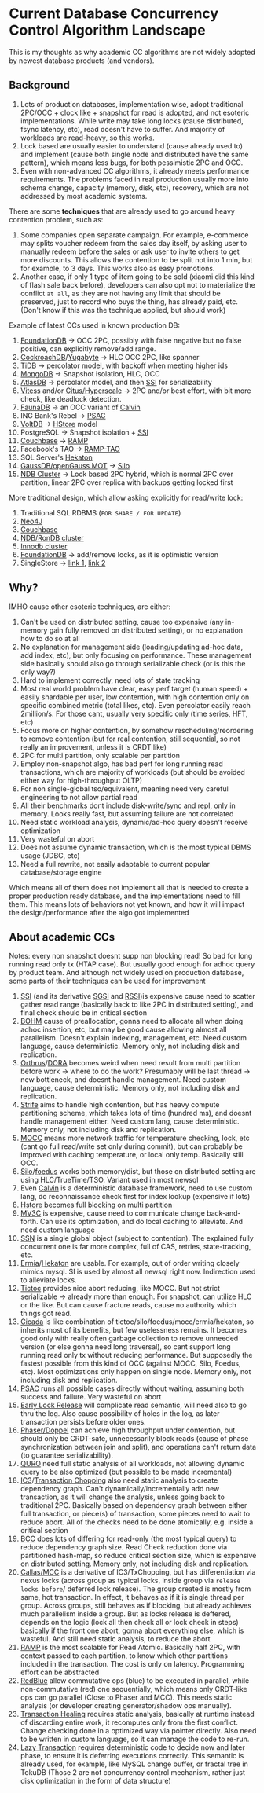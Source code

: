 # Current Database Concurrency Control Algorithm Landscape

This is my thoughts as why academic CC algorithms are not widely adopted by newest database products (and vendors).

## Background

1. Lots of production databases, implementation wise, adopt traditional 2PC/OCC + clock like + snapshot for read is adopted, and not esoteric implementations. While write may take long locks (cause distributed, fsync latency, etc), read doesn't have to suffer. And majority of workloads are read-heavy, so this works.
2. Lock based are usually easier to understand (cause already used to) and implement (cause both single node and distributed have the same pattern), which means less bugs, for both pessimistic 2PC and OCC.
3. Even with non-advanced CC algorithms, it already meets performance requirements. The problems faced in real production usually more into schema change, capacity (memory, disk, etc), recovery, which are not addressed by most academic systems.

There are some **techniques** that are already used to go around heavy contention problem, such as:

1. Some companies open separate campaign. For example, e-commerce may splits voucher redeem from the sales day itself, by asking user to manually redeem before the sales or ask user to invite others to get more discounts. This allows the contention to be split not into 1 min, but for example, to 3 days. This works also as easy promotions.
2. Another case, if only 1 type of item going to be sold (xiaomi did this kind of flash sale back before), developers can also opt not to materialize the conflict `at all`, as they are not having any limit that should be preserved, just to record who buys the thing, has already paid, etc. (Don't know if this was the technique applied, but should work)

Example of latest CCs used in known production DB:

1. [FoundationDB](https://www.foundationdb.org/files/fdb-paper.pdf) -> OCC 2PC, possibly with false negative but no false positive, can explicitly remove/add range.
2. [CockroachDB](https://www.cockroachlabs.com/blog/serializable-lockless-distributed-isolation-cockroachdb/)/[Yugabyte](https://docs.yugabyte.com/latest/architecture/transactions/distributed-txns/) -> HLC OCC 2PC, like spanner
3. [TiDB](https://tikv.org/deep-dive/distributed-transaction/percolator/) -> percolator model, with backoff when meeting higher ids
4. [MongoDB](http://jepsen.io/analyses/mongodb-4.2.6) -> Snapshot isolation, HLC, OCC
5. [AtlasDB](https://palantir.github.io/atlasdb/html/transactions/transaction_protocol.html) -> percolator model, and then [SSI](https://www.researchgate.net/profile/Patrick-Oneil-7/publication/220225203_Making_snapshot_isolation_serializable/links/00b49520567eace81f000000/Making-snapshot-isolation-serializable.pdf) for serializability
6. [Vitess](https://vitess.io/docs/overview/scalability-philosophy/) and/or [Citus/Hyperscale](https://www.citusdata.com/blog/2017/11/22/how-citus-executes-distributed-transactions/) -> 2PC and/or best effort, with bit more check, like deadlock detection.
7. [FaunaDB](https://fauna.com/blog/consistency-without-clocks-faunadb-transaction-protocol) -> an OCC variant of [Calvin](http://cs.yale.edu/homes/thomson/publications/calvin-sigmod12.pdf)
8. ING Bank's Rebel -> [PSAC](https://arxiv.org/abs/1908.05940)
9. [VoltDB](https://www.voltdb.com/wp-content/uploads/2017/03/lv-technical-note-how-voltdb-does-transactions.pdf) -> [HStore](https://www.cs.cmu.edu/~pavlo/courses/fall2013/static/slides/h-store.pdf) model
10. PostgreSQL -> Snapshot isolation + [SSI](https://www.researchgate.net/profile/Patrick-Oneil-7/publication/220225203_Making_snapshot_isolation_serializable/links/00b49520567eace81f000000/Making-snapshot-isolation-serializable.pdf)
11. [Couchbase](https://blog.couchbase.com/distributed-multi-document-acid-transactions/) -> [RAMP](http://www.bailis.org/papers/ramp-sigmod2014.pdf)
12. Facebook's TAO -> [RAMP-TAO](https://engineering.fb.com/2021/08/18/core-data/ramp-tao/)
13. SQL Server's [Hekaton](https://www.microsoft.com/en-us/research/publication/hekaton-sql-servers-memory-optimized-oltp-engine/)
14. [GaussDB/openGauss MOT](https://www.researchgate.net/publication/344351736_Industrial-Strength_OLTP_Using_Main_Memory_and_Many_Cores) -> [Silo](http://people.csail.mit.edu/stephentu/papers/silo.pdf)
15. [NDB Cluster](https://mikaelronstrom.blogspot.com/2018/09/non-blocking-two-phase-commit-in-ndb.html) -> Lock based 2PC hybrid, which is normal 2PC over partition, linear 2PC over replica with backups getting locked first

More traditional design, which allow asking explicitly for read/write lock:

1. Traditional SQL RDBMS (`FOR SHARE / FOR UPDATE`)
2. [Neo4J](https://neo4j.com/docs/java-reference/current/transaction-management)
3. [Couchbase](https://blog.couchbase.com/distributed-multi-document-acid-transactions/)
4. [NDB/RonDB cluster](https://docs.rondb.com/intro_transactions/)
5. [Innodb cluster](https://blog.pythian.com/cluster-level-consistency-in-innodb-group-replication/)
6. [FoundationDB](https://www.foundationdb.org/files/fdb-paper.pdf) -> add/remove locks, as it is optimistic version
7. SingleStore -> [link 1](https://docs.singlestore.com/db/v7.6/en/introduction/faqs/durability/what-isolation-levels-does-singlestore-db-provide-.html), [link 2](https://docs.singlestore.com/db/v7.5/en/reference/sql-reference/data-manipulation-language-dml/select.html)

## Why?

IMHO cause other esoteric techniques, are either:

1. Can't be used on distributed setting, cause too expensive (any in-memory gain fully removed on distributed setting), or no explanation how to do so at all
2. No explanation for management side (loading/updating ad-hoc data, add index, etc), but only focusing on performance. These management side basically should also go through serializable check (or is this the only way?)
3. Hard to implement correctly, need lots of state tracking
4. Most real world problem have clear, easy perf target (human speed) + easily shardable per user, low contention, with high contention only on specific combined metric (total likes, etc). Even percolator easily reach 2million/s. For those cant, usually very specific only (time series, HFT, etc)
5. Focus more on higher contention, by somehow rescheduling/reordering to remove contention (but for real contention, still sequential, so not really an improvement, unless it is CRDT like)
6. 2PC for multi partition, only scalable per partition
7. Employ non-snapshot algo, has bad perf for long running read transactions, which are majority of workloads (but should be avoided either way for high-throughput OLTP)
8. For non single-global tso/equivalent, meaning need very careful engineering to not allow partial read
9. All their benchmarks dont include disk-write/sync and repl, only in memory. Looks really fast, but assuming failure are not correlated
10. Need static workload analysis, dynamic/ad-hoc query doesn't receive optimization
11. Very wasteful on abort
12. Does not assume dynamic transaction, which is the most typical DBMS usage (JDBC, etc)
13. Need a full rewrite, not easily adaptable to current popular database/storage engine

Which means all of them does not implement all that is needed to create a proper production ready database, and the implementations need to fill them. This means lots of behaviors not yet known, and how it will impact the design/performance after the algo got implemented

## About academic CCs

Notes: every non snapshot doesnt supp non blocking read! So bad for long running read only tx (HTAP case). But usually good enough for adhoc query by product team. And although not widely used on production database, some parts of their techniques can be used for improvement

1. [SSI](https://www.researchgate.net/profile/Patrick-Oneil-7/publication/220225203_Making_snapshot_isolation_serializable/links/00b49520567eace81f000000/Making-snapshot-isolation-serializable.pdf) (and its derivative [SGSI](https://www.microsoft.com/en-us/research/wp-content/uploads/2016/02/samehe-icde2011-serializable-gsi-paper.pdf) and [RSSI](https://www.vldb.org/pvldb/vol4/p783-jung.pdf))is expensive cause need to scatter gather read range (basically back to like 2PC in distributed setting), and final check should be in critical section
2. [BOHM](https://arxiv.org/abs/1412.2324v2) cause of preallocation, gonna need to allocate all when doing adhoc insertion, etc, but may be good cause allowing almost all parallelism. Doesn't explain indexing, management, etc. Need custom language, cause deterministic. Memory only, not including disk and replication.
3. [Orthrus](http://www.cs.umd.edu/~abadi/papers/orthrus-sigmod16.pdf)/[DORA](https://dl.acm.org/doi/10.14778/1920841.1920959) becomes weird when need result from multi partition before work -> where to do the work? Presumably will be last thread -> new bottleneck, and doesnt handle management. Need custom language, cause deterministic. Memory only, not including disk and replication.
4. [Strife](https://gunaprsd.org/assets/strife-sigmod-2020.pdf) aims to handle high contention, but has heavy compute partitioning scheme, which takes lots of time (hundred ms), and doesnt handle management either. Need custom lang, cause deterministic. Memory only, not including disk and replication.
5. [MOCC](http://www.vldb.org/pvldb/vol10/p49-wang.pdf) means more network traffic for temperature checking, lock, etc (cant go full read/write set only during commit), but can probably be improved with caching temperature, or local only temp. Basically still OCC.
6. [Silo](http://people.csail.mit.edu/stephentu/papers/silo.pdf)/[foedus](http://www.hpl.hp.com/techreports/2015/HPL-2015-37.pdf) works both memory/dist, but those on distributed setting are using HLC/TrueTime/TSO. Variant used in most newsql
7. Even [Calvin](http://cs.yale.edu/homes/thomson/publications/calvin-sigmod12.pdf) is a deterministic database framework, need to use custom lang, do reconnaissance check first for index lookup (expensive if lots)
8. [Hstore](https://www.cs.cmu.edu/~pavlo/courses/fall2013/static/slides/h-store.pdf) becomes full blocking on multi partition
9. [MV3C](https://www.researchgate.net/publication/311081544_Transaction_Repair_for_Multi-Version_Concurrency_Control) is expensive, cause need to communicate change back-and-forth. Can use its optimization, and do local caching to alleviate. And need custom language
10. [SSN](https://dl.acm.org/doi/10.1145/2771937.2771949) is a single global object (subject to contention). The explained fully concurrent one is far more complex, full of CAS, retries, state-tracking, etc.
11. [Ermia](https://www2.cs.sfu.ca/~tzwang/ermia.pdf)/[Hekaton](https://www.microsoft.com/en-us/research/publication/hekaton-sql-servers-memory-optimized-oltp-engine/) are usable. For example, out of order writing closely mimics mysql. SI is used by almost all newsql right now. Indirection used to alleviate locks.
12. [Tictoc](https://dl.acm.org/doi/10.1145/2882903.2882935) provides nice abort reducing, like MOCC. But not strict serializable -> already more than enough. For snapshot, can utilize HLC or the like. But can cause fracture reads, cause no authority which things got read.
13. [Cicada](https://hyeontaek.com/papers/cicada-sigmod2017.pdf) is like combination of tictoc/silo/foedus/mocc/ermia/hekaton, so inherits most of its benefits, but few uselessness remains. It becomes good only with really often garbage collection to remove unneeded version (or else gonna need long traversal), so cant support long running read only tx without reducing performance. But supposedly the fastest possible from this kind of OCC (against MOCC, Silo, Foedus, etc). Most optimizations only happen on single node. Memory only, not including disk and replication.
14. [PSAC](https://arxiv.org/abs/1908.05940) runs all possible cases directly without waiting, assuming both success and failure. Very wasteful on abort
15. [Early Lock Release](https://infoscience.epfl.ch/record/152158) will complicate read semantic, will need also to go thru the log. Also cause possibility of holes in the log, as later transaction persists before older ones.
16. [Phaser/Doppel](http://pdos.csail.mit.edu/~neha/phaser.pdf) can achieve high throughput under contention, but should only be CRDT-safe, unnecessarily block reads (cause of phase synchronization between join and split), and operations can't return data (to guarantee serializability).
17. [QURO](https://db.cs.washington.edu/events/database_day/2015/slides/query_reorder.pdf) need full static analysis of all workloads, not allowing dynamic query to be also optimized (but possible to be made incremental)
18. [IC3](https://nyuscholars.nyu.edu/en/publications/scaling-multicore-databases-via-constrained-parallel-execution)/[Transaction Chopping](https://www.comp.nus.edu.sg/~cs5226/papers/xact-chopping-tods95.pdf) also need static analysis to create dependency graph. Can't dynamically/incrementally add new transaction, as it will change the analysis, unless going back to traditional 2PC. Basically based on dependency graph between either full transaction, or piece(s) of transaction, some pieces need to wait to reduce abort. All of the checks need to be done atomically, e.g. inside a critical section
19. [BCC](http://www.vldb.org/pvldb/vol9/p504-yuan.pdf) does lots of differing for read-only (the most typical query) to reduce dependency graph size. Read Check reduction done via partitioned hash-map, so reduce critical section size, which is expensive on distributed setting. Memory only, not including disk and replication.
20. [Callas/MCC](https://www.cs.cornell.edu/lorenzo/papers/Chao15Callas.pdf) is a derivative of IC3/TxChopping, but has differentiation via nexus locks (across group as typical locks, inside group via `release locks before`/ deferred lock release). The group created is mostly from same, hot transaction. In effect, it behaves as if it is single thread per group. Across groups, still behaves as if blocking, but already achieves much parallelism inside a group. But as locks release is deffered, depends on the logic (lock all then check all or lock check in steps) basically if the front one abort, gonna abort everything else, which is wasteful. And still need static analysis, to reduce the abort
21. [RAMP](http://www.bailis.org/papers/ramp-sigmod2014.pdf) is the most scalable for Read Atomic. Basically half 2PC, with context passed to each partition, to know which other partitions included in the transaction. The cost is only on latency. Programming effort can be abstracted
22. [RedBlue](https://www.usenix.org/system/files/conference/osdi12/osdi12-final-162.pdf) allow commutative ops (blue) to be executed in parallel, while non-commutative (red) one sequentially, which means only CRDT-like ops can go parallel (Close to Phaser and MCC). This needs static analysis (or developer creating generator/shadow ops manually).
23. [Transaction Healing](https://yingjunwu.github.io/papers/sigmod2016.pdf) requires static analysis, basically at runtime instead of discarding entire work, it recomputes only from the first conflict. Change checking done in a optimized way via pointer directly. Also need to be written in custom language, so it can manage the code to re-run.
24. [Lazy Transaction](https://dl.acm.org/doi/abs/10.1145/2588555.2610529) requires deterministic code to decide now and later phase, to ensure it is deferring executions correctly. This semantic is already used, for example, like MySQL change buffer, or fractal tree in TokuDB (Those 2 are not concurrency control mechanism, rather just disk optimization in the form of data structure)
